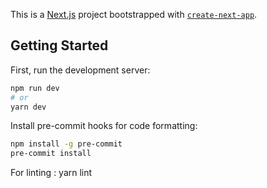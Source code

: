 This is a [Next.js](https://nextjs.org/) project bootstrapped with [`create-next-app`](https://github.com/vercel/next.js/tree/canary/packages/create-next-app).

## Getting Started

First, run the development server:

```bash
npm run dev
# or
yarn dev
```
Install pre-commit hooks for code formatting:

```bash
npm install -g pre-commit
pre-commit install

```
For linting :
yarn lint